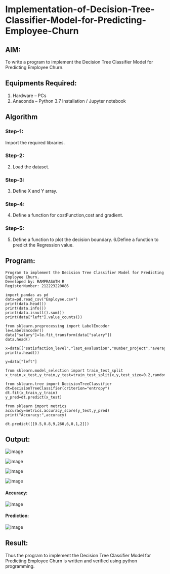 # Implementation-of-Decision-Tree-Classifier-Model-for-Predicting-Employee-Churn

## AIM:
To write a program to implement the Decision Tree Classifier Model for Predicting Employee Churn.

## Equipments Required:
1. Hardware – PCs
2. Anaconda – Python 3.7 Installation / Jupyter notebook

## Algorithm
### Step-1: 
Import the required libraries.
### Step-2:
2. Load the dataset.
### Step-3:
3. Define X and Y array.
### Step-4:
4. Define a function for costFunction,cost and gradient.
### Step-5:
5. Define a function to plot the decision boundary. 6.Define a function to predict the 
   Regression value. 

## Program:
```
Program to implement the Decision Tree Classifier Model for Predicting Employee Churn.
Developed by: RAMPRASATH R
RegisterNumber: 212223220086

import pandas as pd
data=pd.read_csv("Employee.csv")
print(data.head())
print(data.info())
print(data.isnull().sum())
print(data["left"].value_counts())

from sklearn.preprocessing import LabelEncoder
le=LabelEncoder()
data["salary"]=le.fit_transform(data["salary"])
data.head()

x=data[["satisfaction_level","last_evaluation","number_project","average_montly_hours","time_spend_company","Work_accident","promotion_last_5years","salary"]]
print(x.head())

y=data["left"]

from sklearn.model_selection import train_test_split
x_train,x_test,y_train,y_test=train_test_split(x,y,test_size=0.2,random_state=100)

from sklearn.tree import DecisionTreeClassifier
dt=DecisionTreeClassifier(criterion="entropy")
dt.fit(x_train,y_train)
y_pred=dt.predict(x_test)

from sklearn import metrics
accuracy=metrics.accuracy_score(y_test,y_pred)
print("Accuracy:",accuracy)

dt.predict([[0.5,0.8,9,260,6,0,1,2]])

```

## Output:
![image](https://github.com/SridharShyam/Implementation-of-Decision-Tree-Classifier-Model-for-Predicting-Employee-Churn/assets/144871368/f0e59a24-d642-4731-960f-399888d45c97)

![image](https://github.com/SridharShyam/Implementation-of-Decision-Tree-Classifier-Model-for-Predicting-Employee-Churn/assets/144871368/ef575661-e899-4530-8322-47295ef6097b)

![image](https://github.com/SridharShyam/Implementation-of-Decision-Tree-Classifier-Model-for-Predicting-Employee-Churn/assets/144871368/0788ddd9-f5c3-4318-a56e-77d57a2d48b2)

![image](https://github.com/SridharShyam/Implementation-of-Decision-Tree-Classifier-Model-for-Predicting-Employee-Churn/assets/144871368/47aae5eb-678c-4e0b-b0f3-40d6a182f3f4)
#### Accuracy:
![image](https://github.com/SridharShyam/Implementation-of-Decision-Tree-Classifier-Model-for-Predicting-Employee-Churn/assets/144871368/04ea367c-4b42-443c-ab1e-e02fab150733)
#### Prediction:
![image](https://github.com/SridharShyam/Implementation-of-Decision-Tree-Classifier-Model-for-Predicting-Employee-Churn/assets/144871368/edfb04a5-b4e9-47a9-87c4-37d423c39129)

## Result:
Thus the program to implement the  Decision Tree Classifier Model for Predicting Employee Churn is written and verified using python programming.
